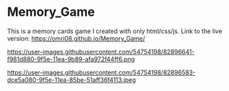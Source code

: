 # Memory_Game

This is a memory cards game I created with only html/css/js. Link to the live version: https://omri08.github.io/Memory_Game/

https://user-images.githubusercontent.com/54754198/82896641-f981d880-9f5e-11ea-9b89-afa972f44ff6.png

https://user-images.githubusercontent.com/54754198/82896583-dce5a080-9f5e-11ea-85be-51aff36f4113.jpeg

